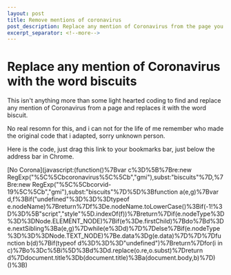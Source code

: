 ```yaml
---
layout: post
title: Remove mentions of coronavirus
post_description: Replace any mention of Coronavirus from the page you're viewing
excerpt_separator: <!--more-->
---
```


# Replace any mention of Coronavirus with the word biscuits

This isn't anything more than some light hearted coding to find and replace any mention of Coronavirus from a page and replaces it with the word biscuit.

No real resomn for this, and i can not for the life of me remember who made the original code that i adapted, sorry unknown person.

Here is the code, just drag this link to your bookmarks bar, just below the address bar in Chrome.

[No Corona](javascript:(function()%7Bvar c%3D%5B%7Bre:new RegExp("%5C%5Cbcoronavirus%5C%5Cb","gmi"),subst:"biscuits"%7D,%7Bre:new RegExp("%5C%5Cbcorvid-19%5C%5Cb","gmi"),subst:"biscuits"%7D%5D%3Bfunction a(e,g)%7Bvar d,f%3Bif("undefined"%3D%3D%3Dtypeof e.nodeName)%7Breturn%7Df%3De.nodeName.toLowerCase()%3Bif(-1!%3D%3D%5B"script","style"%5D.indexOf(f))%7Breturn%7Dif(e.nodeType%3D%3D%3DNode.ELEMENT_NODE)%7Bif(e%3De.firstChild)%7Bdo%7Bd%3De.nextSibling%3Ba(e,g)%7Dwhile(e%3Dd)%7D%7Delse%7Bif(e.nodeType%3D%3D%3DNode.TEXT_NODE)%7Be.data%3Dg(e.data)%7D%7D%7Dfunction b(d)%7Bif(typeof d%3D%3D%3D"undefined")%7Breturn%7Dfor(i in c)%7Bo%3Dc%5Bi%5D%3Bd%3Dd.replace(o.re,o.subst)%7Dreturn d%7Ddocument.title%3Db(document.title)%3Ba(document.body,b)%7D)()%3B)

